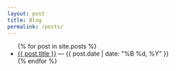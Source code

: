 ```yaml
---
layout: post
title: Blog
permalink: /posts/
---
```

<ul>
  {% for post in site.posts %}
    <li>
      <a href="{{ post.url | relative_url }}">{{ post.title }}</a>
      <span> — {{ post.date | date: "%B %d, %Y" }}</span>
    </li>
  {% endfor %}
</ul>